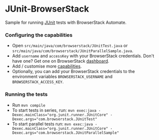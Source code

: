 JUnit-BrowserStack
=========

Sample for running [JUnit] tests with BrowserStack Automate.

### Configuring the capabilities
- Open `src/main/java/com/browserstack/JUnitTest.java` or `src/main/java/com/browserstack/JUnitParallelSample.java`.
- Add `username` and `accessKey` with your BrowserStack credentials. Don't have one? Get one on BrowserStack [dashboard].
- Add / customise more [capabilities].
- Optionally, you can add your BrowserStack credentials to the environment variables `BROWSERSTACK_USERNAME` and `BROWSERSTACK_ACCESS_KEY`.

### Running the tests
- Run `mvn compile`
- To start tests in series, run: `mvn exec:java -Dexec.mainClass="org.junit.runner.JUnitCore" -Dexec.args="com.browserstack.JUnitTest"`
- To start parallel tests run: `mvn exec:java -Dexec.mainClass="org.junit.runner.JUnitCore" -Dexec.args="com.browserstack.JUnitParallelSample"`

[JUnit]:http://junit.org
[capabilities]:http://www.browserstack.com/automate/capabilities
[dashboard]:https://www.browserstack.com/automate
